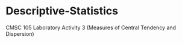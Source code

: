 # Descriptive-Statistics
CMSC 105 Laboratory Activity 3 (Measures of Central Tendency and Dispersion)
